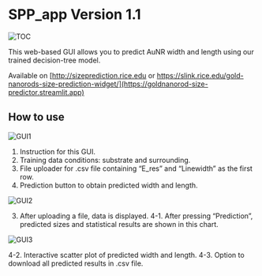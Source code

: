 # SPP_app Version 1.1

![TOC](https://user-images.githubusercontent.com/23239448/118331280-02501f00-b4ce-11eb-9baf-7b117e16adff.png)

This web-based GUI allows you to predict AuNR width and length using our trained decision-tree model.

Available on [http://sizeprediction.rice.edu or https://slink.rice.edu/gold-nanorods-size-prediction-widget/](https://goldnanorod-size-predictor.streamlit.app)

## How to use

![GUI1](https://user-images.githubusercontent.com/23239448/118331287-054b0f80-b4ce-11eb-93d4-59ea846eeeeb.png)

1.	Instruction for this GUI.
2.	Training data conditions: substrate and surrounding.
3.	File uploader for .csv file containing “E_res” and “Linewidth” as the first row. 
4.	Prediction button to obtain predicted width and length. 

![GUI2](https://user-images.githubusercontent.com/23239448/118331295-0714d300-b4ce-11eb-9003-4bf9515890bd.png)

3.	After uploading a file, data is displayed.
4-1.	After pressing “Prediction”, predicted sizes and statistical results are shown in this chart.  

![GUI3](https://user-images.githubusercontent.com/23239448/118331301-09772d00-b4ce-11eb-86bc-48f18f9312fc.png)

4-2.	Interactive scatter plot of predicted width and length.
4-3.	Option to download all predicted results in .csv file.


